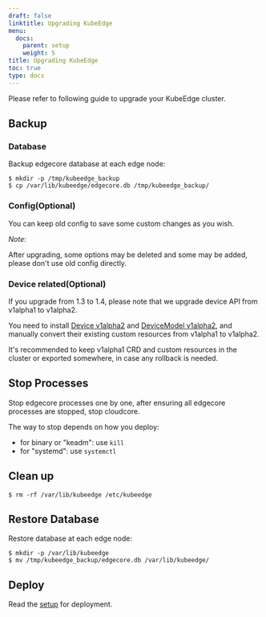 ```yaml
---
draft: false
linktitle: Upgrading KubeEdge
menu:
  docs:
    parent: setup
    weight: 5
title: Upgrading KubeEdge
toc: true
type: docs
---
```

Please refer to following guide to upgrade your KubeEdge cluster.

## Backup

### Database

Backup edgecore database at each edge node:

```
$ mkdir -p /tmp/kubeedge_backup
$ cp /var/lib/kubeedge/edgecore.db /tmp/kubeedge_backup/
```

### Config(Optional)

You can keep old config to save some custom changes as you wish.

*Note*:

After upgrading, some options may be deleted and some may be added, please don't use old config directly.

### Device related(Optional)

If you upgrade from 1.3 to 1.4, please note that we upgrade device API from v1alpha1 to v1alpha2.

You need to install [Device v1alpha2](https://github.com/kubeedge/kubeedge/blob/release-1.4/build/crds/devices/devices_v1alpha2_device.yaml)
and [DeviceModel v1alpha2](https://github.com/kubeedge/kubeedge/blob/release-1.4/build/crds/devices/devices_v1alpha2_devicemodel.yaml),
and manually convert their existing custom resources from v1alpha1 to v1alpha2.

It's recommended to keep v1alpha1 CRD and custom resources in the cluster or exported somewhere, in case any rollback is needed.

## Stop Processes

Stop edgecore processes one by one, after ensuring all edgecore processes are stopped, stop cloudcore.

The way to stop depends on how you deploy:
- for binary or "keadm": use `kill`
- for "systemd": use `systemctl`

## Clean up

```
$ rm -rf /var/lib/kubeedge /etc/kubeedge
```

## Restore Database

Restore database at each edge node:

```
$ mkdir -p /var/lib/kubeedge
$ mv /tmp/kubeedge_backup/edgecore.db /var/lib/kubeedge/
```

## Deploy

Read the [setup](../keadm) for deployment.
